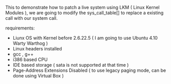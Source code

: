 This to demonstrate how to patch a live system using LKM ( Linux Kernel Modules ), we are going to modify the sys_call_table[] to replace a existing call with our system call.

requirements:
* Liunx OS with Kernel before 2.6.22.5 ( I am going to use Ubuntu 4.10 Warty Warthog )
* Linux headers installed
* gcc , g++
* i386 based CPU
* IDE based storage ( sata is not supported at that time )
* Page-Address Extensions Disabled ( to use legacy paging mode, can be done using Virtual Box )